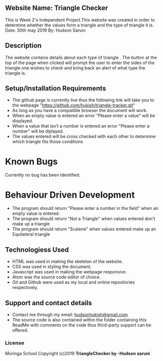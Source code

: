 ## Website Name: Triangle Checker
 This is Week 2's Independent Project.This website was created in order to determine whether the values form a triangle and the type of triangle it is.
Date: 30th may 2019
By: Hudson Saruni

## Description
The website contains details about each type of triangle .
 The button at the top of the page when clicked will prompt the user to enter the sides of the triangle one wishes to check and bring back an alert of what type the triangle is.

## Setup/Installation Requirements
* The github page is currently live thus the following link will take you to the webpage "https://github.com/hukish/triangle-tracker.git"
* As long as you have a compatible browser the document will work.
* When an empty value is entered an error "Please enter a value" will be displayed.
* When a value that isn't a number is entered an error "Please enter a number" will be diplayed.
* The values entered will be cross checked with each other to determine which triangle fits those conditions

# Known Bugs
Currently no bug has been identified.

# Behaviour Driven Development
* The program should return "Please enter a number in the field" when an empty value is entered.
* The program should return "Not a Triangle" when values entered don't make up a triangle
* The program should return "Scalene" when values entered make up an Equilateral triangle


## Technologiess Used
* HTML was used in making the skeleton of the website.
* CSS was used in styling the document.
* Javascript was used in making the webpage responsive.
* Atom was the source code editor of choice.
* Git and Github were used as my local and online repositories respectively.

## Support and contact details
* Contact me through my email: hudsonhukish@gmail.com
* The source code is also contained within the folder containing this ReadMe with comments on the code thus third-party support can be offered.

### License
Moringa School
Copyright (c)2019 **TriangleChecker by -Hudson saruni**
